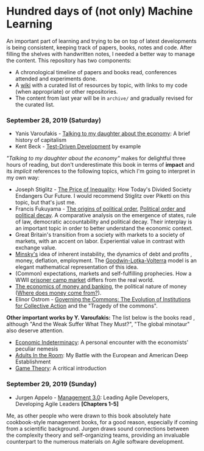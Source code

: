 # Hundred days of (not only) Machine Learning

An important part of learning and trying to be on top of latest developments is
 being consistent, keeping track of papers, books, notes and code. After
 filling the shelves with handwritten notes, I needed a better way to manage
 the content. This repository has two components:
 
* A chronological timeline of papers and books read, conferences attended and
 experiments done. 
* A [wiki](https://github.com/Bizovi/Hundred_Days_ML/wiki) with a curated
 list of resources by topic, with links to my code (when appropriate) or
 other repositories.
* The content from last year will be in `archive/` and gradually revised for
 the curated list.


### September 28, 2019 (Saturday)
* Yanis Varoufakis - [Talking to my daughter about the economy](https://www.amazon.co.uk/Talking-Daughter-About-Economy-Capitalism/dp/1847924441): A brief
 history of capitalism
* Kent Beck - [Test-Driven Development](https://www.amazon.co.uk/Test-Driven-Development-Addison-Wesley-Signature/dp/0321146530/ref=sr_1_1?crid=8TA4GZ66UV7W&keywords=test+driven+development&qid=1569760735&s=books&sprefix=test+driven%2Cstripbooks%2C176&sr=1-1) by example

*"Talking to my daughter about the economy"* makes for delightful three hours
 of reading, but don't underestimate this book in terms of **impact** and its
 *implicit* references to the following topics, which I'm going to interpret in
 my own way:
 
* Joseph Stiglitz - [The Price of Inequality](https://www.amazon.com/Price-Inequality-Divided-Society-Endangers-ebook/dp/B007MKCQ30/ref=sr_1_1?crid=RY9R0J7Z3OXP&keywords=stiglitz+inequality&qid=1569762899&s=gateway&sprefix=stiglitz+ine%2Caps%2C249&sr=8-1): 
How Today's Divided Society Endangers Our Future. I would recommend Stiglitz
over Piketti on this topic, but that's just me.
* Francis Fukuyama - [The origins of political order](https://www.amazon.com/s?k=fukuyama+origins+of+political+order&crid=3E7E0HPDGZMEO&sprefix=fukuyama+origin%2Caps%2C249&ref=nb_sb_ss_i_1_15), 
[Political order and political decay](https://www.amazon.com/Political-Order-Decay-Industrial-Globalization/dp/0374535620/ref=sr_1_2?crid=Z7TBID6YIOMK&keywords=fukuyama+political+order&qid=1569763203&s=gateway&sprefix=fukuyama+politica%2Caps%2C-1&sr=8-2). 
A comparative analysis on the emergence of states, rule of law, democratic
 accountability and political decay. Their interplay is an important topic in
 order to better understand the economic context.
* Great Britain's transition from a society with markets to a society of
markets, with an accent on labor. Experiential value in contrast with exchange
 value.
* [Minsky's](https://www.amazon.com/Stabilizing-Unstable-Economy-Hyman-Minsky/dp/0071592997/ref=sr_1_3?keywords=minsky&qid=1569763645&s=gateway&sr=8-3) idea of inherent instability, the dynamics of debt and profits
, money, deflation, employment. The [Goodwin-Lotka-Volterra](https://www.systemdynamics.org/assets/conferences/2005/proceed/papers/WEBER196.pdf) model is an
 elegant mathematical representation of this idea.
* (Common) expectations, markets and self-fulfilling prophecies. How a WWII
 [prisoner camp market](http://homepage.ntu.edu.tw/~yitingli/file/Money%20and%20Banking/The%20Economic%20Organisation%20of%20a%20P.O.W.%20Camp.pdf) differs from the real world.
* [The economics of money and banking](https://www.coursera.org/learn/money-banking), 
the political nature of money ([Where does money come from?](https://www.amazon.com/Where-Does-Money-Come-Ryan-Collins/dp/1521043892/ref=sr_1_1?keywords=where+does+money+come+from&qid=1569763978&s=gateway&sr=8-1)).
* Elinor Ostrom - [Governing the Commons: The Evolution of Institutions for Collective Action](https://www.amazon.com/Governing-Commons-Evolution-Institutions-Collective/dp/1107569788/ref=sr_1_1?keywords=elinor+ostrom&qid=1569764070&s=gateway&sr=8-1)
and the "Tragedy of the commons".

**Other important works by Y. Varoufakis:** The list below is the books read
, although "And the Weak Suffer What They Must?", "The global minotaur" also
 deserve attention. 

* [Economic Indeterminacy](https://www.amazon.com/Economic-Indeterminacy-encounter-economists-Routledge-ebook/dp/B00FQGQH9G/ref=sr_1_1?keywords=economic+indeterminacy&qid=1569762217&s=gateway&sr=8-1): 
A personal encounter with the economists' peculiar nemesis
* [Adults In the Room](https://www.amazon.com/Adults-Room-European-American-Establishment/dp/0374538050/ref=sr_1_1?crid=3MQOW45ATP1AE&keywords=adults+in+the+room&qid=1569762306&s=gateway&sprefix=adults+in+the+room%2Caps%2C248&sr=8-1): My Battle with the European and American Deep
 Establishment
* [Game Theory](https://www.amazon.com/Game-Theory-Shaun-Hargreaves-Heap/dp/0415094038/ref=sr_1_1?keywords=game+theory+varoufakis&qid=1569762342&s=gateway&sr=8-1): 
A critical introduction


### September 29, 2019 (Sunday)

* Jurgen Appelo - [Management 3.0](https://www.amazon.com/Management-3-0-Developers-Developing-Addison-Wesley/dp/0321712471/ref=sr_1_1?keywords=agile+management+3.0&qid=1569764229&s=gateway&sr=8-1): 
Leading Agile Developers, Developing Agile Leaders **[Chapters 1-5]**

Me, as other people who were drawn to this book absolutely hate cookbook-style 
management books, for a good reason, especially if coming from a scientific
 background. Jurgen draws sound connections between the complexity theory and
  self-organizing teams, providing an invaluable counterpart to the numerous
  materials on Agile software development.
